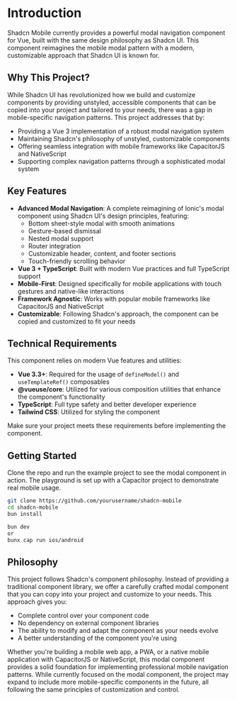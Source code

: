 # Introduction

Shadcn Mobile currently provides a powerful modal navigation component for Vue, built with the same design philosophy as Shadcn UI. This component reimagines the mobile modal pattern with a modern, customizable approach that Shadcn UI is known for.

## Why This Project?

While Shadcn UI has revolutionized how we build and customize components by providing unstyled, accessible components that can be copied into your project and tailored to your needs, there was a gap in mobile-specific navigation patterns. This project addresses that by:

- Providing a Vue 3 implementation of a robust modal navigation system
- Maintaining Shadcn's philosophy of unstyled, customizable components
- Offering seamless integration with mobile frameworks like CapacitorJS and NativeScript
- Supporting complex navigation patterns through a sophisticated modal system

## Key Features

- **Advanced Modal Navigation**: A complete reimagining of Ionic's modal component using Shadcn UI's design principles, featuring:
  - Bottom sheet-style modal with smooth animations
  - Gesture-based dismissal
  - Nested modal support
  - Router integration
  - Customizable header, content, and footer sections
  - Touch-friendly scrolling behavior
- **Vue 3 + TypeScript**: Built with modern Vue practices and full TypeScript support
- **Mobile-First**: Designed specifically for mobile applications with touch gestures and native-like interactions
- **Framework Agnostic**: Works with popular mobile frameworks like CapacitorJS and NativeScript
- **Customizable**: Following Shadcn's approach, the component can be copied and customized to fit your needs

## Technical Requirements

This component relies on modern Vue features and utilities:

- **Vue 3.3+**: Required for the usage of `defineModel()` and `useTemplateRef()` composables
- **@vueuse/core**: Utilized for various composition utilities that enhance the component's functionality
- **TypeScript**: Full type safety and better developer experience
- **Tailwind CSS**: Utilized for styling the component

Make sure your project meets these requirements before implementing the component.

## Getting Started

Clone the repo and run the example project to see the modal component in action. The playground is set up with a Capacitor project to demonstrate real mobile usage.

```bash
git clone https://github.com/yourusername/shadcn-mobile
cd shadcn-mobile
bun install

bun dev
or
bunx cap run ios/android
```

## Philosophy

This project follows Shadcn's component philosophy. Instead of providing a traditional component library, we offer a carefully crafted modal component that you can copy into your project and customize to your needs. This approach gives you:

- Complete control over your component code
- No dependency on external component libraries
- The ability to modify and adapt the component as your needs evolve
- A better understanding of the component you're using

Whether you're building a mobile web app, a PWA, or a native mobile application with CapacitorJS or NativeScript, this modal component provides a solid foundation for implementing professional mobile navigation patterns. While currently focused on the modal component, the project may expand to include more mobile-specific components in the future, all following the same principles of customization and control.
